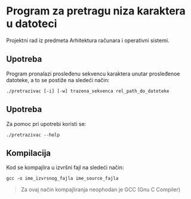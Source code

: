 # Program za pretragu niza karaktera u datoteci

Projektni rad iz predmeta Arhitektura računara i operativni sistemi.

## Upotreba

Program pronalazi prosleđenu sekvencu karaktera unutar prosleđenoe datoteke, a to se postiže na sledeći način:

`./pretrazivac [-i] [-w] trazena_sekvenca rel_path_do_datoteke`

## Upotreba

Za pomoc pri upotrebi koristi se:

`./pretrazivac --help`

## Kompilacija

Kod se kompajlira u izvršni fajl na sledeći način:

`gcc -o ime_izvrsnog_fajla ime_source_fajla`

> Za ovaj način kompajliranja neophodan je GCC (Gnu C Compiler)